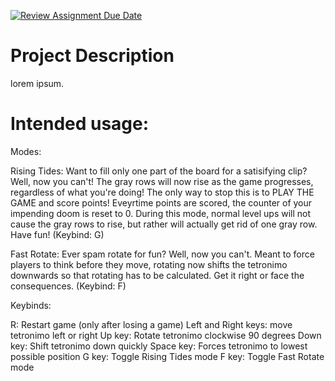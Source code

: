 [![Review Assignment Due Date](https://classroom.github.com/assets/deadline-readme-button-22041afd0340ce965d47ae6ef1cefeee28c7c493a6346c4f15d667ab976d596c.svg)](https://classroom.github.com/a/YxXKqIeT)
# Project Description

lorem ipsum.

# Intended usage:

Modes:

Rising Tides: Want to fill only one part of the board for a satisifying clip? Well, now you can't! The gray rows will now rise as the game progresses, regardless of what you're doing! The only way to stop this is to PLAY THE GAME and score points! Eveyrtime points are scored, the counter of your impending doom is reset to 0. During this mode, normal level ups will not cause the gray rows to rise, but rather will actually get rid of one gray row. Have fun! (Keybind: G)

Fast Rotate: Ever spam rotate for fun? Well, now you can't. Meant to force players to think before they move, rotating now shifts the tetronimo downwards so that rotating has to be calculated. Get it right or face the consequences. (Keybind: F)

  
Keybinds:

R: Restart game (only after losing a game)
Left and Right keys: move tetronimo left or right
Up key: Rotate tetronimo clockwise 90 degrees
Down key: Shift tetronimo down quickly
Space key: Forces tetronimo to lowest possible position
G key: Toggle Rising Tides mode
F key: Toggle Fast Rotate mode
